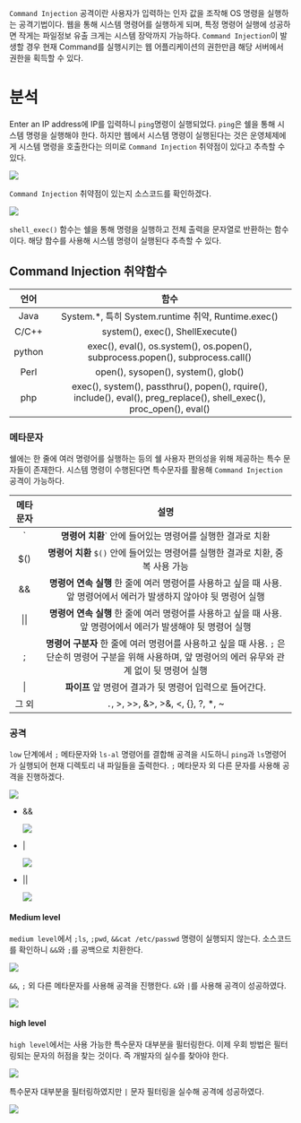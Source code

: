 `Command Injection` 공격이란 사용자가 입력하는 인자 값을 조작해 OS 명령을 실행하는 공격기법이다. 웹을 통해 시스템 명령어를 실행하게 되며, 특정 명령어 실행에 성공하면 작게는 파일정보 유출 크게는 시스템 장악까지 가능하다. `Command Injection`이 발생할 경우 현재 Command를 실행시키는 웹 어플리케이션의 권한만큼 해당 서버에서 권한을 획득할 수 있다.

# 분석

Enter an IP address에 IP를 입력하니 `ping`명령이 실행되었다. `ping`은 쉘을 통해 시스템 명령을 실행해야 한다. 하지만 웹에서 시스템 명령이 실행된다는 것은 운영체제에게 시스템 명령을 호출한다는 의미로 `Command Injection` 취약점이 있다고 추측할 수 있다.

![](https://images.velog.io/images/jjewqm/post/e83c1f09-ce30-4889-9f94-27b5ee8c8adf/18.png)

`Command Injection` 취약점이 있는지 소스코드를 확인하겠다.

![](https://images.velog.io/images/jjewqm/post/10e74a49-dbdf-408e-88f7-b0667166cbe3/19.png)

`shell_exec()` 함수는 쉘을 통해 명령을 실행하고 전체 출력을 문자열로 반환하는 함수이다. 해당 함수를 사용해 시스템 명령이 실행된다 추측할 수 있다.

## Command Injection 취약함수

|  언어  |                                                         함수                                                          |
| :----: | :-------------------------------------------------------------------------------------------------------------------: |
|  Java  |                                  System.\*, 특히 System.runtime 취약, Runtime.exec()                                  |
| C/C++  |                                           system(), exec(), ShellExecute()                                            |
| python |                    exec(), eval(), os.system(), os.popen(), subprocess.popen(), subprocess.call()                     |
|  Perl  |                                          open(), sysopen(), system(), glob()                                          |
|  php   | exec(), system(), passthru(), popen(), rquire(), include(), eval(), preg_replace(), shell_exec(), proc_open(), eval() |

### 메타문자

쉘에는 한 줄에 여러 명령어를 실행하는 등의 쉘 사용자 편의성을 위해 제공하는 특수 문자들이 존재한다. 시스템 명령이 수행된다면 특수문자를 활용해 `Command Injection` 공격이 가능하다.

|                           메타문자                           |                                                                            설명                                                                            |
| :----------------------------------------------------------: | :--------------------------------------------------------------------------------------------------------------------------------------------------------: |
| `|**명령어 치환**` 안에 들어있는 명령어를 실행한 결과로 치환 |
|                             \$()                             |                                      **명령어 치환** `$()` 안에 들어있는 명령어를 실행한 결과로 치환, 중복 사용 가능                                       |
|                              &&                              |                   **명령어 연속 실행** 한 줄에 여러 명령어를 사용하고 싶을 때 사용. 앞 명령어에서 에러가 발생하지 않아야 뒷 명령어 실행                    |
|                             \|\|                             |                       **명령어 연속 실행** 한 줄에 여러 명령어를 사용하고 싶을 때 사용. 앞 명령어에서 에러가 발생해야 뒷 명령어 실행                       |
|                              ;                               | **명령어 구분자** 한 줄에 여러 명령어를 사용하고 싶을 때 사용. `;` 은 단순히 명령어 구분을 위해 사용하며, 앞 명령어의 에러 유무와 관계 없이 뒷 명령어 실행 |
|                              \|                              |                                                  **파이프** 앞 명령어 결과가 뒷 명령어 입력으로 들어간다.                                                  |
|                            그 외                             |                                                            `.`, >, >>, &>, >&, <, {}, ?, \*, ~                                                             |

### 공격

`low` 단계에서 `;` 메타문자와 `ls-al` 명령어를 결합해 공격을 시도하니 `ping`과 `ls`명령어가 실행되어 현재 디렉토리 내 파일들을 출력한다. `;` 메타문자 외 다른 문자를 사용해 공격을 진행하겠다.

![](https://images.velog.io/images/jjewqm/post/aa748794-1e84-4e87-94c5-86c5018d4887/image.png)

- &&

  ![](https://images.velog.io/images/jjewqm/post/219c7830-ac8e-4681-99cc-765fc13b7682/image.png)

- |

  ![](https://images.velog.io/images/jjewqm/post/7a4dd40a-aed8-41ba-9257-d1686cea0695/image.png)

- ||

  ![](https://images.velog.io/images/jjewqm/post/2ce7a461-bae7-482f-bfab-92aa1c01f7c8/image.png)

#### Medium level

`medium level`에서 `;ls`, `;pwd`, `&&cat /etc/passwd` 명령이 실행되지 않는다. 소스코드를 확인하니 `&&`와 `;`를 공백으로 치환한다.

![](https://images.velog.io/images/jjewqm/post/75816a19-d0e4-4db9-a657-54f350e683e6/24.png)

`&&`, `;` 외 다른 메타문자를 사용해 공격을 진행한다. `&`와 `|`를 사용해 공격이 성공하였다.

![](https://images.velog.io/images/jjewqm/post/8f508f6e-e9d2-421e-9712-d21d7573ae10/image.png)

#### high level

`high level`에서는 사용 가능한 특수문자 대부분을 필터링한다. 이제 우회 방법은 필터링되는 문자의 허점을 찾는 것이다. 즉 개발자의 실수를 찾아야 한다.

![](https://images.velog.io/images/jjewqm/post/835dbd37-5b84-4fca-9c9f-dc4f7f4f3ba2/27.png)

특수문자 대부분을 필터링하였지만 `|` 문자 필터링을 실수해 공격에 성공하였다.

![](https://images.velog.io/images/jjewqm/post/b63216c2-02b4-49a5-9f4b-0998f47cdd80/28.png)
